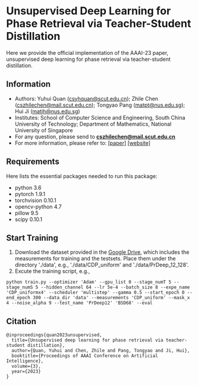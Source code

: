 # Unsupervised Deep Learning for Phase Retrieval via Teacher-Student Distillation
Here we provide the official implementation of the AAAI-23 paper, unsupervised deep learning for phase retrieval via teacher-student distillation.

## Information
- Authors: Yuhui Quan (csyhquan@scut.edu.cn); Zhile Chen (cszhilechen@mail.scut.edu.cn); Tongyao Pang (matpt@nus.edu.sg); Hui Ji (matjh@nus.edu.sg)
- Institutes: School of Computer Science and Engineering, South China University of Technology; Department of Mathematics, National University of Singapore
- For any question, please send to **cszhilechen@mail.scut.edu.cn**
- For more information, please refer to: [[paper]](https://ojs.aaai.org/index.php/AAAI/article/view/25306) [[website]](https://csyhquan.github.io/)

## Requirements
Here lists the essential packages needed to run this package:
* python 3.6
* pytorch 1.9.1
* torchvision 0.10.1
* opencv-python 4.7
* pillow 9.5
* scipy 0.10.1

## Start Training
1. Download the dataset provided in the [Google Drive](https://drive.google.com/drive/folders/1UBp1wI-witB_Vdbs-yqAXJnZ-1tNYb9F?usp=drive_link), which includes the measurements for training and the testsets. 
Place them under the directory './data', e.g., './data/CDP_uniform' and './data/PrDeep_12_128'.
2. Excute the training script, e.g.,
```
python train.py --optimizer 'Adam' --gpu_list 0 --stage_numT 5 --stage_numS 5 --hidden_channel 64 --lr 5e-4 --batch_size 8 --expe_name 'CDP_uniformx4' --scheduler 'multistep' --gamma 0.5 --start_epoch 0 --end_epoch 300 --data_dir 'data' --measurements 'CDP_uniform' --mask_x 4 --noise_alpha 9 --test_name 'PrDeep12' 'BSD68' --eval
```

## Citation
```
@inproceedings{quan2023unsupervised,
  title={Unsupervised deep learning for phase retrieval via teacher-student distillation},
  author={Quan, Yuhui and Chen, Zhile and Pang, Tongyao and Ji, Hui},
  booktitle={Proceedings of AAAI Conference on Artificial Intelligence},
  volume={3},
  year={2023}
}
```
